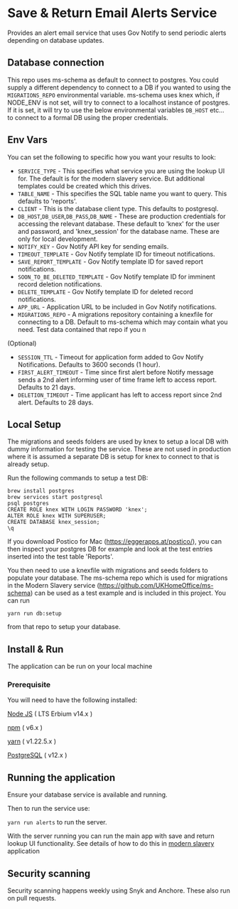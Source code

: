 # Save & Return Email Alerts Service
Provides an alert email service that uses Gov Notify to send periodic alerts depending on database updates.

## Database connection
This repo uses ms-schema as default to connect to postgres. You could supply a different dependency to connect to a DB if you wanted to using the `MIGRATIONS_REPO` environmental variable. ms-schema uses knex which, if NODE_ENV is not set, will try to connect to a localhost instance of postgres. If it is set, it will try to use the below environmental variables `DB_HOST` etc... to connect to a formal DB using the proper credentials.

## Env Vars
You can set the following to specific how you want your results to look:
- `SERVICE_TYPE` - This specifies what service you are using the lookup UI for. The default is for the modern slavery service. But additional templates could be created which this drives.
- `TABLE_NAME` - This specifies the SQL table name you want to query. This defaults to 'reports'.
- `CLIENT` - This is the database client type. This defaults to postgresql.
- `DB_HOST`,`DB_USER`,`DB_PASS`,`DB_NAME` - These are production credentials for accessing the relevant database. These default to 'knex' for the user and password, and 'knex_session' for the database name. These are only for local development.
- `NOTIFY_KEY` - Gov Notify API key for sending emails.
- `TIMEOUT_TEMPLATE` - Gov Notify template ID for timeout notifications.
- `SAVE_REPORT_TEMPLATE` - Gov Notify template ID for saved report notifications.
- `SOON_TO_BE_DELETED_TEMPLATE` - Gov Notify template ID for imminent record deletion notifications.
- `DELETE_TEMPLATE` - Gov Notify template ID for deleted record notifications.
- `APP_URL` - Application URL to be included in Gov Notify notifications.
- `MIGRATIONS_REPO` - A migrations repository containing a knexfile for connecting to a DB. Default to ms-schema which may contain what you need. Test data contained that repo if you n

(Optional)
- `SESSION_TTL` - Timeout for application form added to Gov Notify Notifications. Defaults to 3600 seconds (1 hour).
- `FIRST_ALERT_TIMEOUT` - Time since first alert before Notify message sends a 2nd alert informing user of time frame left to access report. Defaults to 21 days.
- `DELETION_TIMEOUT` - Time applicant has left to access report since 2nd alert. Defaults to 28 days.

## Local Setup
The migrations and seeds folders are used by knex to setup a local DB with dummy information for testing the service. These are not used in production where it is assumed a separate DB is setup for knex to connect to that is already setup.

Run the following commands to setup a test DB:
```
brew install postgres
brew services start postgresql
psql postgres
CREATE ROLE knex WITH LOGIN PASSWORD 'knex';
ALTER ROLE knex WITH SUPERUSER;
CREATE DATABASE knex_session;
\q
```
If you download Postico for Mac (https://eggerapps.at/postico/), you can then inspect your postgres DB for example and look at the test entries inserted into the test table 'Reports'.

You then need to use a knexfile with migrations and seeds folders to populate your database.
The ms-schema repo which is used for migrations in the Modern Slavery service (https://github.com/UKHomeOffice/ms-schema) can be used as a test example and is included in this project. You can run
```
yarn run db:setup
```
from that repo to setup your database.

## Install & Run <a name="install-and-run"></a>
The application can be run on your local machine

### Prerequisite <a name="prerequisites"></a>
You will need to have the following installed:

[Node JS](https://nodejs.org/en/download/releases/) ( LTS Erbium v14.x )

[npm](https://www.npmjs.com/get-npm) ( v6.x )

[yarn](https://classic.yarnpkg.com/en/docs/install/#mac-stable) ( v1.22.5.x )

[PostgreSQL](https://www.postgresql.org/download/) ( v12.x )

## Running the application

Ensure your database service is available and running.

Then to run the service use:

 ```yarn run alerts``` to run the server.

With the server running you can run the main app with save and return lookup UI functionality.
See details of how to do this in [modern slavery](https://github.com/UKHomeOffice/modern-slavery) application

## Security scanning
Security scanning happens weekly using Snyk and Anchore. These also run on pull requests.

